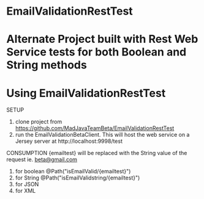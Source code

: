 # EmailValidationRestTest
Alternate Project built with Rest Web Service tests for both Boolean and String methods
===========
Using EmailValidationRestTest
===========
SETUP
  1.  clone project from https://github.com/MadJavaTeamBeta/EmailValidationRestTest
  2.  run the EmailValidationBetaClient.  This will host the web service on a Jersey server at http://localhost:9998/test

CONSUMPTION
  {emailtest} will be replaced with the String value of the request ie.    beta@gmail.com
  1. for boolean @Path("isEmailValid/{emailtest}")
  2. for String @Path("isEmailValidstring/{emailtest}")
  3. for JSON
  4. for XML

	
	
